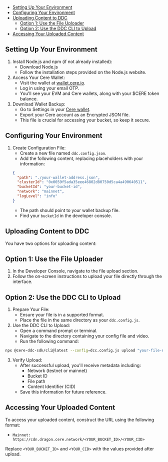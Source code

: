 - [Setting Up Your Environment](#setting-up-your-environment)
- [Configuring Your Environment](#configuring-your-environment)
- [Uploading Content to DDC](#uploading-content-to-ddc)
  - [Option 1: Use the File Uploader](#option-1-use-the-file-uploader)
  - [Option 2: Use the DDC CLI to Upload](#option-2-use-the-ddc-cli-to-upload)
- [Accessing Your Uploaded Content](#accessing-your-uploaded-content)

## Setting Up Your Environment
1) Install Node.js and npm (if not already installed):
    - Download Node.js
    - Follow the installation steps provided on the Node.js website. 
2) Access Your Cere Wallet: 
   - Visit the wallet at [wallet.cere.io](https://wallet.cere.io). 
   - Log in using your email OTP.
   - You'll see your EVM and Cere wallets, along with your $CERE token balance.
3) Download Wallet Backup: 
   - Go to Settings in your [Cere wallet](https://wallet.cere.io).
   - Export your Cere account as an Encrypted JSON file.
   - This file is crucial for accessing your bucket, so keep it secure.

## Configuring Your Environment

1) Create Configuration File:
   - Create a new file named `ddc.config.json`.
   - Add the following content, replacing placeholders with your information:
    ```json
    {
      "path": "./your-wallet-address.json",
      "clusterId": "0x0059f5ada35eee46802d80750d5ca4a490640511",
      "bucketId": "your-bucket-id",
      "network": "mainnet",
      "logLevel": "info"
    }
    ```
   - The path should point to your wallet backup file.
   - Find your `bucketId` in the developer console.


## Uploading Content to DDC

You have two options for uploading content:

## Option 1: Use the File Uploader

1) In the Developer Console, navigate to the file upload section.
2) Follow the on-screen instructions to upload your file directly through the interface.

## Option 2: Use the DDC CLI to Upload

1) Prepare Your File:
   - Ensure your file is in a supported format.
   - Place the file in the same directory as your `ddc.config.js`.
2) Use the DDC CLI to Upload:
   - Open a command prompt or terminal.
   - Navigate to the directory containing your config file and video.
   - Run the following command:

```bash
npx @cere-ddc-sdk/cli@latest --config=dcc.config.js upload "your-file-name"
```
3) Verify Upload:
   - After successful upload, you'll receive metadata including:
     - Network (testnet or mainnet)
     - Bucket ID
     - File path
     - Content Identifier (CID)
   - Save this information for future reference.


## Accessing Your Uploaded Content

To access your uploaded content, construct the URL using the following format:
- `Mainnet: https://cdn.dragon.cere.network/<YOUR_BUCKET_ID>/<YOUR_CID>`

Replace `<YOUR_BUCKET_ID>` and `<YOUR_CID>` with the values provided after upload.
